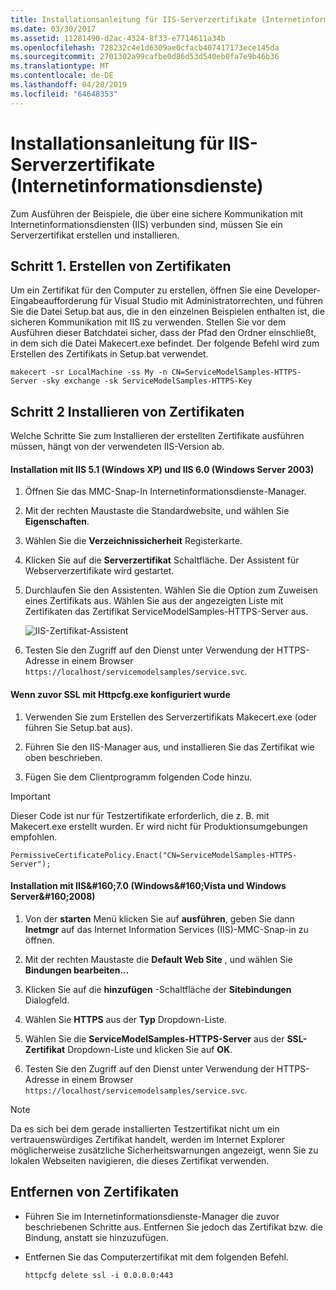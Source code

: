 ```yaml
---
title: Installationsanleitung für IIS-Serverzertifikate (Internetinformationsdienste)
ms.date: 03/30/2017
ms.assetid: 11281490-d2ac-4324-8f33-e7714611a34b
ms.openlocfilehash: 728232c4e1d6309ae0cfacb407417173ece145da
ms.sourcegitcommit: 2701302a99cafbe0d86d53d540eb0fa7e9b46b36
ms.translationtype: MT
ms.contentlocale: de-DE
ms.lasthandoff: 04/28/2019
ms.locfileid: "64648353"
---
```

# <a name="internet-information-services-iis-server-certificate-installation-instructions"></a>Installationsanleitung für IIS-Serverzertifikate (Internetinformationsdienste)
Zum Ausführen der Beispiele, die über eine sichere Kommunikation mit Internetinformationsdiensten (IIS) verbunden sind, müssen Sie ein Serverzertifikat erstellen und installieren.  
  
## <a name="step-1-creating-certificates"></a>Schritt 1. Erstellen von Zertifikaten  
 Um ein Zertifikat für den Computer zu erstellen, öffnen Sie eine Developer-Eingabeaufforderung für Visual Studio mit Administratorrechten, und führen Sie die Datei Setup.bat aus, die in den einzelnen Beispielen enthalten ist, die sicheren Kommunikation mit IIS zu verwenden. Stellen Sie vor dem Ausführen dieser Batchdatei sicher, dass der Pfad den Ordner einschließt, in dem sich die Datei Makecert.exe befindet. Der folgende Befehl wird zum Erstellen des Zertifikats in Setup.bat verwendet.  
  
```  
makecert -sr LocalMachine -ss My -n CN=ServiceModelSamples-HTTPS-Server -sky exchange -sk ServiceModelSamples-HTTPS-Key  
```  
  
## <a name="step-2-installing-certificates"></a>Schritt 2 Installieren von Zertifikaten  
 Welche Schritte Sie zum Installieren der erstellten Zertifikate ausführen müssen, hängt von der verwendeten IIS-Version ab.  
  
#### <a name="to-install-iis-on-iis-51-windows-xp-and-iis-60-windows-server-2003"></a>Installation mit IIS 5.1 (Windows XP) und IIS 6.0 (Windows Server 2003)  
  
1. Öffnen Sie das MMC-Snap-In Internetinformationsdienste-Manager.  
  
2. Mit der rechten Maustaste die Standardwebsite, und wählen Sie **Eigenschaften**.  
  
3. Wählen Sie die **Verzeichnissicherheit** Registerkarte.  
  
4. Klicken Sie auf die **Serverzertifikat** Schaltfläche. Der Assistent für Webserverzertifikate wird gestartet.  
  
5. Durchlaufen Sie den Assistenten. Wählen Sie die Option zum Zuweisen eines Zertifikats aus. Wählen Sie aus der angezeigten Liste mit Zertifikaten das Zertifikat ServiceModelSamples-HTTPS-Server aus.  
  
     ![IIS-Zertifikat-Assistent](../../../../docs/framework/wcf/samples/media/iiscertificate-wizard.GIF "IISCertificate_Wizard")  
  
6. Testen Sie den Zugriff auf den Dienst unter Verwendung der HTTPS-Adresse in einem Browser `https://localhost/servicemodelsamples/service.svc`.  
  
#### <a name="if-ssl-was-previously-configured-by-using-httpcfgexe"></a>Wenn zuvor SSL mit Httpcfg.exe konfiguriert wurde  
  
1. Verwenden Sie zum Erstellen des Serverzertifikats Makecert.exe (oder führen Sie Setup.bat aus).  
  
2. Führen Sie den IIS-Manager aus, und installieren Sie das Zertifikat wie oben beschrieben.  
  
3. Fügen Sie dem Clientprogramm folgenden Code hinzu.  
  
> [!IMPORTANT]
>  Dieser Code ist nur für Testzertifikate erforderlich, die z. B. mit Makecert.exe erstellt wurden. Er wird nicht für Produktionsumgebungen empfohlen.  
  
```  
PermissiveCertificatePolicy.Enact("CN=ServiceModelSamples-HTTPS-Server");  
```  
  
#### <a name="to-install-iis-on-iis-70-windows-vista-and-windows-server-2008"></a>Installation mit IIS&amp;#160;7.0 (Windows&amp;#160;Vista und Windows Server&amp;#160;2008)  
  
1. Von der **starten** Menü klicken Sie auf **ausführen**, geben Sie dann **Inetmgr** auf das Internet Information Services (IIS)-MMC-Snap-in zu öffnen.  
  
2. Mit der rechten Maustaste die **Default Web Site** , und wählen Sie **Bindungen bearbeiten...**  
  
3. Klicken Sie auf die **hinzufügen** -Schaltfläche der **Sitebindungen** Dialogfeld.  
  
4. Wählen Sie **HTTPS** aus der **Typ** Dropdown-Liste.  
  
5. Wählen Sie die **ServiceModelSamples-HTTPS-Server** aus der **SSL-Zertifikat** Dropdown-Liste und klicken Sie auf **OK**.  
  
6. Testen Sie den Zugriff auf den Dienst unter Verwendung der HTTPS-Adresse in einem Browser `https://localhost/servicemodelsamples/service.svc`.  
  
> [!NOTE]
>  Da es sich bei dem gerade installierten Testzertifikat nicht um ein vertrauenswürdiges Zertifikat handelt, werden im Internet Explorer möglicherweise zusätzliche Sicherheitswarnungen angezeigt, wenn Sie zu lokalen Webseiten navigieren, die dieses Zertifikat verwenden.  
  
## <a name="removing-certificates"></a>Entfernen von Zertifikaten  
  
- Führen Sie im Internetinformationsdienste-Manager die zuvor beschriebenen Schritte aus. Entfernen Sie jedoch das Zertifikat bzw. die Bindung, anstatt sie hinzuzufügen.  
  
- Entfernen Sie das Computerzertifikat mit dem folgenden Befehl.  
  
    ```  
    httpcfg delete ssl -i 0.0.0.0:443  
    ```

